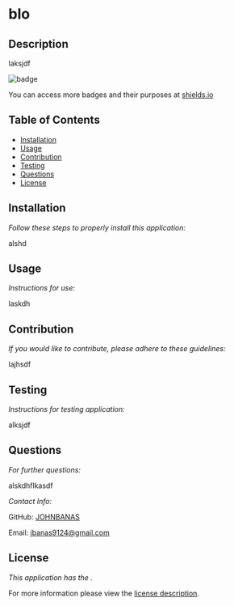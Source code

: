 # blo

## Description

laksjdf

![badge](https://img.shields.io/badge/license--brightorange)

You can access more badges and their purposes at [shields.io](https://shields.io)

## Table of Contents
  * [Installation](#installation)
  * [Usage](#usage)
  * [Contribution](#contribution)
  * [Testing](#testing)
  * [Questions](#questions)
  * [License](#license)
    
    
## Installation
    
  _Follow these steps to properly install this application:_

  alshd
      
## Usage

  _Instructions for use:_

  laskdh
      
## Contribution

  _If you would like to contribute, please adhere to these guidelines:_

  lajhsdf
      
## Testing

  _Instructions for testing application:_

  alksjdf
      
## Questions
      
  _For further questions:_

  alskdhflkasdf
  
  _Contact Info:_

  GitHub: [JOHNBANAS](https://github.com/JOHNBANAS)

  Email: [jbanas9124@gmail.com](mailto:jbanas9124@gmail.com)
    
## License

      
  _This application has the ._
      
  For more information please view the [license description]().
  
  
